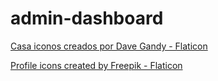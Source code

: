# admin-dashboard


<a href="https://www.flaticon.es/iconos-gratis/casa" title="casa iconos">Casa iconos creados por Dave Gandy - Flaticon</a>

<a href="https://www.flaticon.com/free-icons/profile" title="profile icons">Profile icons created by Freepik - Flaticon</a>
